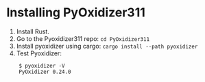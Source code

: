 # Installing PyOxidizer311

1. Install Rust.
2. Go to the Pyoxidizer311 repo: `cd PyOxidizer311`
3. Install pyoxidizer using cargo: `cargo install --path pyoxidizer`
4. Test Pyoxidizer: 
```
    $ pyoxidizer -V
    PyOxidizer 0.24.0
```



